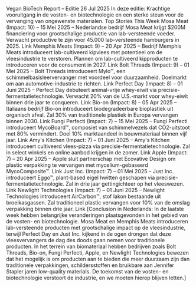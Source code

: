 Vegan BioTech Report – Editie 26 Jul 2025
In deze editie: Krachtige vooruitgang in de vosten- en biotechnologie en een sterke steun voor de vervanging van ongewenste materialen.
Top Stories This Week
Mosa Meat (Impact: 10) – 15 Mei 2025 – Nederlandse bedrijf Mosa Meat krijgt $200M financiering voor grootschalige productie van lab-versteende voeder. Verwacht productive te zijn voor 45.000 lab-versteende hamburgers in 2025. Link
Memphis Meats (Impact: 9) – 20 Apr 2025 – Bedrijf Memphis Meats introduceert lab-cultiveerd kipvlees met potentieel om de vleesindustrie te verstoren. Plannen om lab-cultiveerd kipproducten te introduceren voor de consument in 2027. Link
Bolt Threads (Impact: 9) – 01 Mei 2025 – Bolt Threads introduceert Mylo™, een schimmelbasisleervervanger met voordeel voor duurzaamheid. Doelmarkt om aan automotive-industrie te richten. Link
Perfect Day (Impact: 8) – 01 Juni 2025 – Perfect Day debuteert animal-vrije whey-eiwit via precisie-fermentatietechnologie. Verwacht 20% van de U.S.-markt voor whey-eiwit binnen drie jaar te conqueren. Link
Bio-on (Impact: 8) – 05 Apr 2025 – Italiaans bedrijf Bio-on introduceert biodegradeerbare bioplastiek uit organisch afval. Zal 30% van traditionele plastiek in Europa vervangen binnen 2030. Link
Fungi Perfecti (Impact: 7) – 15 Mei 2025 – Fungi Perfecti introduceert MycoBoard™, composiet van schimmelvezels dat CO2-uitstoot met 80% vermindert. Doel 10% marktaandeel in bouwmateriaal binnen vijf jaar. Link
Amy's Kitchen (Impact: 7) – 01 Juni 2025 – Amy's Kitchen introduceert cultiveerd vlees-pizza via precisie-fermentatietechnologie. Zal in select winkels en online aanbod krijgen in de zomer. Link
Apple (Impact: 7) – 20 Apr 2025 – Apple sluit partnerschap met Ecovative Design om plastic verpakking te vervangen met mycelium-gebaseerd MycoComposite™. Link
Just Inc. (Impact: 7) – 01 Mei 2025 – Just Inc. introduceert Eggo™, plant-based eigel hwitten geschapen via precisie-fermentatietechnologie. Zal in drie jaar gettingichteer op het vleeswezen. Link
Newlight Technologies (Impact: 7) – 01 Juni 2025 – Newlight Technologies introduceert AirCarbon™, stof lakon bestaande uit broeikasgassen. Zal traditioneel plastic vervangen voor 10% van de omslag verpakking binnen drie jaar. Link
[Conclusion in Nederlands: In de laatste week hebben belangrijke veranderingen plaatsgevonden in het gebied van de vosten- en biotechnologie. Mosa Meat en Memphis Meats introduceren lab-versteende producten met grootschalige impact op de vleesindustrie, terwijl Perfect Day en Just Inc. kijkend in de ogen drongen dat deze vleesvervangers de dag des doods gaan nemen voor traditionele producten. In het terrein van biomateriaal hebben bedrijven zoals Bolt Threads, Bio-on, Fungi Perfecti, Apple, en Newlight Technologies bewezen dat het mogelijk is om producten aan te bieden die meer duurzaam zijn dan traditionele verpakkingen, schildersstoffen en bruikbare aan Jennifer Stapler jaren low-quality materials. De toekomst van de vosten- en biotechnologie verstoort de industrie, en we moeten hierop blijven letten.]